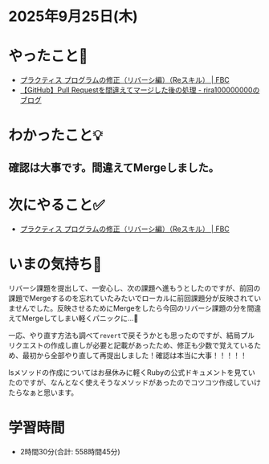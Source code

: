 # 2025年9月25日(木)

# やったこと📝

- [プラクティス プログラムの修正（リバーシ編）（Reスキル） \| FBC](https://bootcamp.fjord.jp/practices/321)
- [【GitHub】Pull Requestを間違えてマージした後の処理 \- rira100000000のブログ](https://rira100000000.hatenablog.com/entry/2022/11/06/135754)

# わかったこと💡
## 確認は大事です。間違えてMergeしました。
# 次にやること✅

- [プラクティス プログラムの修正（リバーシ編）（Reスキル） \| FBC](https://bootcamp.fjord.jp/practices/321)

# いまの気持ち🫶

リバーシ課題を提出して、一安心し、次の課題へ進もうとしたのですが、前回の課題でMergeするのを忘れていたみたいでローカルに前回課題分が反映されていませんでした。反映させるためにMergeをしたら今回のリバーシ課題の分を間違えてMergeしてしまい軽くパニックに…🤯

一応、やり直す方法も調べて`revert`で戻そうかとも思ったのですが、結局プルリクエストの作成し直しが必要と記載があったため、修正も少数で覚えているため、最初から全部やり直して再提出しました！確認は本当に大事！！！！！

lsメソッドの作成についてはお昼休みに軽くRubyの公式ドキュメントを見ていたのですが、なんとなく使えそうなメソッドがあったのでコツコツ作成していけたらなぁと思います。


# 学習時間

- 2時間30分(合計: 558時間45分)
